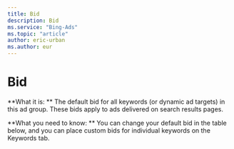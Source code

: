 ```yaml
---
title: Bid
description: Bid
ms.service: "Bing-Ads"
ms.topic: "article"
author: eric-urban
ms.author: eur
---
```


# Bid

**What it is: **       The default bid for all keywords (or dynamic ad targets) in this ad group. These bids apply to ads delivered on search results pages.

**What you need to know: **       You can change your default bid in the table below, and you can place custom bids for individual keywords on the Keywords tab.


